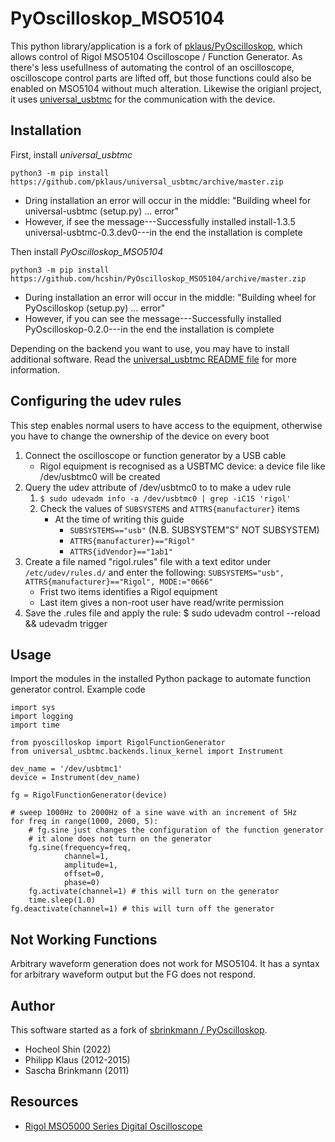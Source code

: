 PyOscilloskop_MSO5104
=============

This python library/application is a fork of [pklaus/PyOscilloskop](https://github.com/pklaus/PyOscilloskop), which allows control of Rigol MSO5104 Oscilloscope / Function Generator. As there's less usefullness of automating the control of an oscilloscope, oscilloscope control parts are lifted off, but those functions could also be enabled on MSO5104 without much alteration. Likewise the origianl project, it uses [universal_usbtmc][] for the communication with the device.


Installation
------------
First, install *universal_usbtmc*

	python3 -m pip install https://github.com/pklaus/universal_usbtmc/archive/master.zip
	
* Dring installation an error will occur in the middle: "Building wheel for universal-usbtmc (setup.py) ... error"
* However, if see the message---Successfully installed install-1.3.5 universal-usbtmc-0.3.dev0---in the end the installation is complete

Then install *PyOscilloskop_MSO5104*

    python3 -m pip install https://github.com/hcshin/PyOscilloskop_MSO5104/archive/master.zip

* During installation an error will occur in the middle: "Building wheel for PyOscilloskop (setup.py) ... error"
* However, if you can see the message---Successfully installed PyOscilloskop-0.2.0---in the end the installation is complete

Depending on the backend you want to use, you may have to install additional software.
Read the [universal_usbtmc README file](https://github.com/pklaus/universal_usbtmc/blob/master/README.md) for more information.

Configuring the udev rules
--------------
This step enables normal users to have access to the equipment, otherwise you have to change the ownership of the device on every boot

1. Connect the oscilloscope or function generator by a USB cable
	* Rigol equipment is recognised as a USBTMC device: a device file like /dev/usbtmc0 will be created
1. Query the udev attribute of /dev/usbtmc0 to to make a udev rule
	1. `$ sudo udevadm info -a /dev/usbtmc0 | grep -iC15 'rigol'`
	1. Check the values of `SUBSYSTEMS` and `ATTRS{manufacturer}` items
		* At the time of writing this guide
			* `SUBSYSTEMS=="usb"` (N.B. SUBSYSTEM"S" NOT SUBSYSTEM)
			* `ATTRS{manufacturer}=="Rigol"`
			* `ATTRS{idVendor}=="1ab1"`
1. Create a file named "rigol.rules" file with a text editor under `/etc/udev/rules.d/` and enter the following: `SUBSYSTEMS="usb", ATTRS{manufacturer}=="Rigol", MODE:="0666"`
	* Frist two items identifies a Rigol equipment
	* Last item gives a non-root user have read/write permission
1. Save the .rules file and apply the rule: $ sudo udevadm control --reload && udevadm trigger


Usage
-----

Import the modules in the installed Python package to automate function generator control.
Example code
```
import sys
import logging
import time

from pyoscilloskop import RigolFunctionGenerator
from universal_usbtmc.backends.linux_kernel import Instrument

dev_name = '/dev/usbtmc1'
device = Instrument(dev_name)

fg = RigolFunctionGenerator(device)

# sweep 1000Hz to 2000Hz of a sine wave with an increment of 5Hz
for freq in range(1000, 2000, 5):
    # fg.sine just changes the configuration of the function generator
    # it alone does not turn on the generator
    fg.sine(frequency=freq,
            channel=1,
            amplitude=1,
            offset=0,
            phase=0)
    fg.activate(channel=1) # this will turn on the generator
    time.sleep(1.0)
fg.deactivate(channel=1) # this will turn off the generator
```

Not Working Functions 
-----
Arbitrary waveform generation does not work for MSO5104. It has a syntax for arbitrary waveform output but the FG does not respond.


Author
------

This software started as a fork of [sbrinkmann / PyOscilloskop](https://github.com/sbrinkmann/PyOscilloskop).

* Hocheol Shin (2022)
* Philipp Klaus (2012-2015)
* Sascha Brinkmann (2011)

Resources
---------

* [Rigol MSO5000 Series Digital Oscilloscope](https://www.rigolna.com/products/digital-oscilloscopes/MSO5000/)

[universal_usbtmc]: https://github.com/pklaus/universal_usbtmc
[python-usbtmc]: https://github.com/python-ivi/python-usbtmc
[rpi-usbtmc-gateway]: https://github.com/pklaus/rpi-usbtmc-gateway

